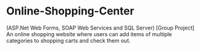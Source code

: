 # Online-Shopping-Center
(ASP.Net Web Forms, SOAP Web Services and SQL Server)  [Group Project] An online shopping website where users can add items of multiple categories to shopping carts and check them out.
